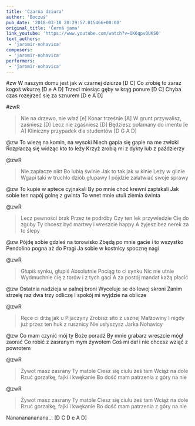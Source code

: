 ```yaml
---
title: 'Czarna dziura'
author: 'Boczuś'
pub_date: '2018-03-18 20:29:57.015466+00:00'
original_title: 'Černá jama'
link_youtube: 'https://www.youtube.com/watch?v=OK6qpvQUKS0'
text_authors:
 - 'jaromir-nohavica'
composers:
 - 'jaromir-nohavica'
performers:
 - 'jaromir-nohavica'
---
```


#zw
W naszym domu jest jak w czarnej dziurze [D C]
Co zrobię to zaraz kogoś wkurzę [D e A D]
Trzeci miesiąc gęby w krąg ponure [D C]
Chyba czas rozejrzeć się za sznurem [D e A D]

#zwR
>Nie na drzewo, nie właź [e]
>Konar trześnie [A]
>W grunt przywalisz, zaśniesz [D]
>Lecz nie zgaśniesz [D]
>Będziesz połamany do imentu [e A]
>Kliniczny przypadek dla studentów [D G A D]

@zw
To wlezę na komin, na wysoki
Niech gapia się gapie na me zwłoki
Rozpłaczą się widząc kto to leży
Krzyż zrobią mi z dykty lub z paździerzy

@zwR
>Nie zapłacze nikt
>Bo lubią świnie
>Jak to tak jak w kinie
>Leży w glinie
>Wgapi taki w truchło dziób głupawy
>I pójdzie załatwiać swoje sprawy

@zw
To kupie w aptece cyjnakali
By po mnie choć krewni zapłakali
Jak sobie ten napój golnę z gwinta
To wnet mnie utuli ziemia świnta

@zwR
>Lecz pewności brak 
>Przez te podróby
>Czy ten lek przywiedzie
>Cię do zguby
>Ty chcesz być martwy i wreszcie happy
>A żyjesz bez nerek za to ślepy

@zw
Pójdę sobie gdzieś na torowisko
Zbędą po mnie gacie i to wszystko
Pendolino pogna aż do Pragi
Ja sobie w kostnicy spocznę nagi

@zwR
>Głupiś synku, głupiś 
>Absolutnie
>Pociąg to ci synku
>Nic nie utnie
>Wydmuchnie cię z torów i z tych gaci
>A za postój mandat każą płacić

@zw
Ostatnia nadzieja w palnej broni
Wyceluje se do lewej skroni
Zanim strzelę raz dwa trzy odliczę
I spokój mi wyjdzie na oblicze

@zwR
>Ręce ci drżą jak u 
>Pijaczyny
>Zrobisz sito z usznej
>Małżowiny
>I nigdy już przez ten huk z rusznicy
>Nie usłyszysz Jarka Nohavicy

@zw
Co mam czynić mój ty Boże poradź
By mnie grabarz wreszcie mógł zaorać
Co robić z zasranym mym żywotem
Coś mi dał i nie chcesz wziąć z powrotem

@zwR
>Żywot masz zasrany
>Ty matole
>Ciesz się ciulu żeś tam 
>Wciąż na dole
>Rzuć gorzałkę, fajki i kwękanie
>Bo dość mam patrzenia z góry na nie

@zwR
>Żywot masz zasrany
>Ty matole
>Ciesz się ciulu żeś tam 
>Wciąż na dole
>Rzuć gorzałkę, fajki i kwękanie
>Bo dość mam patrzenia z góry na nie

Nanananananana... [D C D e A D]